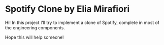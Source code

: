 # Spotify Clone by Elia Mirafiori

Hi! In this project I'll try to implement a clone of Spotify, complete in most of the engineering components.

Hope this will help someone!
